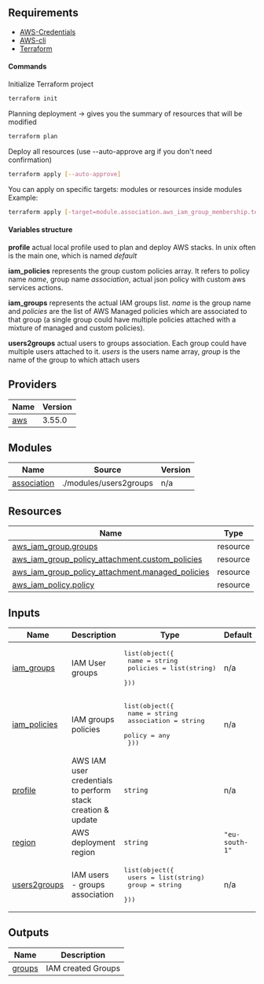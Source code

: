 ## Requirements

- [AWS-Credentials](https://docs.aws.amazon.com/sdk-for-java/v1/developer-guide/setup-credentials.html)
- [AWS-cli](https://docs.aws.amazon.com/cli/latest/userguide/install-cliv2.html)
- [Terraform](https://learn.hashicorp.com/tutorials/terraform/install-cli)

#### Commands

Initialize Terraform project

```bash
terraform init
```

Planning deployment -> gives you the summary of resources that will be modified

```bash
terraform plan
```

Deploy all resources (use --auto-approve arg if you don't need confirmation)


```bash
terraform apply [--auto-approve]
```

You can apply on specific targets: modules or resources inside modules
Example:

```bash
terraform apply [-target=module.association.aws_iam_group_membership.team]
```

#### Variables structure

**profile**
actual local profile used to plan and deploy AWS stacks. In unix often is the main one, which is named *default*

**iam_policies** represents the group custom policies array. It refers to policy name *name*, group name *association*, actual json policy with custom aws services actions.

**iam_groups** represents the actual IAM groups list. *name* is the group name and *policies* are the list of AWS Managed policies which are associated to that group (a single group could have multiple policies attached with a mixture of managed and custom policies).

**users2groups** actual users to groups association. Each group could have multiple users attached to it. *users* is the users name array, *group* is the name of the group to which attach users 


## Providers

| Name | Version |
|------|---------|
| <a name="provider_aws"></a> [aws](#provider\_aws) | 3.55.0 |

## Modules

| Name | Source | Version |
|------|--------|---------|
| <a name="module_association"></a> [association](#module\_association) | ./modules/users2groups | n/a |

## Resources

| Name | Type |
|------|------|
| [aws_iam_group.groups](https://registry.terraform.io/providers/hashicorp/aws/latest/docs/resources/iam_group) | resource |
| [aws_iam_group_policy_attachment.custom_policies](https://registry.terraform.io/providers/hashicorp/aws/latest/docs/resources/iam_group_policy_attachment) | resource |
| [aws_iam_group_policy_attachment.managed_policies](https://registry.terraform.io/providers/hashicorp/aws/latest/docs/resources/iam_group_policy_attachment) | resource |
| [aws_iam_policy.policy](https://registry.terraform.io/providers/hashicorp/aws/latest/docs/resources/iam_policy) | resource |

## Inputs

| Name | Description | Type | Default | Required |
|------|-------------|------|---------|:--------:|
| <a name="input_iam_groups"></a> [iam\_groups](#input\_iam\_groups) | IAM User groups | <pre>list(object({<br>  name = string<br>  policies = list(string)<br> }))</pre> | n/a | yes |
| <a name="input_iam_policies"></a> [iam\_policies](#input\_iam\_policies) | IAM groups policies | <pre>list(object({<br>  name = string<br>  association = string<br>  policy = any<br> }))</pre> | n/a | yes |
| <a name="input_profile"></a> [profile](#input\_profile) | AWS IAM user credentials to perform stack creation & update | `string` | n/a | yes |
| <a name="input_region"></a> [region](#input\_region) | AWS deployment region | `string` | `"eu-south-1"` | no |
| <a name="input_users2groups"></a> [users2groups](#input\_users2groups) | IAM users - groups association | <pre>list(object({<br>  users = list(string)<br>  group = string<br> }))</pre> | n/a | yes |

## Outputs

| Name | Description |
|------|-------------|
| <a name="output_groups"></a> [groups](#output\_groups) | IAM created Groups |